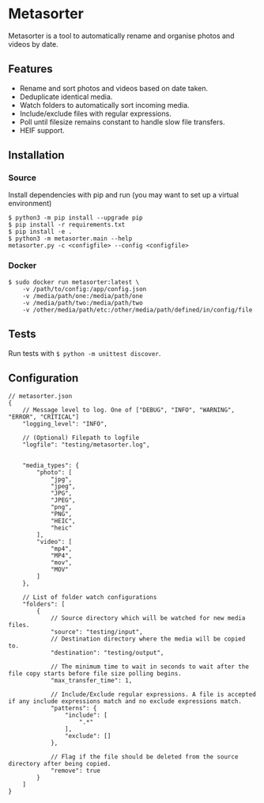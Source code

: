 # Metasorter
Metasorter is a tool to automatically rename and organise photos and videos by date.

## Features
- Rename and sort photos and videos based on date taken.
- Deduplicate identical media.
- Watch folders to automatically sort incoming media.
- Include/exclude files with regular expressions.
- Poll until filesize remains constant to handle slow file transfers.
- HEIF support.

## Installation
### Source
Install dependencies with pip and run (you may want to set up a virtual environment)
```
$ python3 -m pip install --upgrade pip
$ pip install -r requirements.txt
$ pip install -e .
$ python3 -m metasorter.main --help
metasorter.py -c <configfile> --config <configfile>
```

### Docker
```
$ sudo docker run metasorter:latest \
    -v /path/to/config:/app/config.json
    -v /media/path/one:/media/path/one
    -v /media/path/two:/media/path/two
    -v /other/media/path/etc:/other/media/path/defined/in/config/file
```

## Tests
Run tests with `$ python -m unittest discover`.

## Configuration
```jsonc
// metasorter.json
{
    // Message level to log. One of ["DEBUG", "INFO", "WARNING", "ERROR", "CRITICAL"]
    "logging_level": "INFO",

    // (Optional) Filepath to logfile
    "logfile": "testing/metasorter.log",


    "media_types": {
        "photo": [
            "jpg",
            "jpeg",
            "JPG",
            "JPEG",
            "png",
            "PNG",
            "HEIC",
            "heic"
        ],
        "video": [
            "mp4",
            "MP4",
            "mov",
            "MOV"
        ]
    },
    
    // List of folder watch configurations
    "folders": [
        {
            // Source directory which will be watched for new media files.
            "source": "testing/input",
            // Destination directory where the media will be copied to.
            "destination": "testing/output",

            // The minimum time to wait in seconds to wait after the file copy starts before file size polling begins.
            "max_transfer_time": 1,

            // Include/Exclude regular expressions. A file is accepted if any include expressions match and no exclude expressions match.
            "patterns": {
                "include": [
                    ".*"
                ],
                "exclude": []
            },

            // Flag if the file should be deleted from the source directory after being copied.
            "remove": true
        }
    ]
}
```